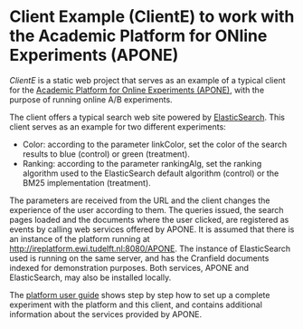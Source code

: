 
# Client Example (ClientE) to work with the Academic Platform for ONline Experiments (APONE)

*ClientE* is a static web project that serves as an example of a typical client for the [Academic Platform for Online Experiments (APONE)](https://github.com/marrerom/APONE), with the purpose of running online A/B experiments. 

The client offers a typical search web site powered by [ElasticSearch](https://www.elastic.co/). This client serves as an example for two different experiments:
- Color: according to the parameter linkColor, set the color of the search results to blue (control) or green (treatment).
- Ranking: according to the parameter rankingAlg, set the ranking algorithm used to the ElasticSearch default algorithm (control) or the BM25 implementation (treatment).

The parameters are received from the URL and the client changes the experience of the user according to them. The queries issued, the search pages loaded and the documents where the user clicked, are registered as events by calling web services offered by APONE. It is assumed that there is an instance of the platform running at http://ireplatform.ewi.tudelft.nl:8080/APONE. The instance of ElasticSearch used is running on the same server, and has the Cranfield documents indexed for demonstration purposes. Both services, APONE and ElasticSearch, may also be installed locally.

The [platform user guide](https://github.com/marrerom/APONE/userguide.pdf) shows step by step how to set up a complete experiment with the platform and this client, and contains additional information about the services provided by APONE.